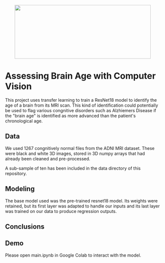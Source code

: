 <p align="center">
  <img src="https://github.com/MRWilliamsGit/BrainAgingComputerVision/blog/images/title.png" 
       width= 443
       height= 175 />
</p>

# Assessing Brain Age with Computer Vision

This project uses transfer learning to train a ResNet18 model to identify the age of a brain from its MRI scan. This kind of identification could potentially be used to flag various congnitive disorders such as Alzhiemers Disease if the "brain age" is identified as more advanced than the patient's chronological age.

## Data

We used 1267 congnitively normal files from the ADNI MRI dataset. These were black and white 3D images, stored in 3D numpy arrays that had already been cleaned and pre-processed. 

A sub-sample of ten has been included in the data directory of this repository.

## Modeling

The base model used was the pre-trained resnet18 model. Its weights were retained, but its first layer was adapted to handle our inputs and its last layer was trained on our data to produce regression outputs.

## Conclusions


## Demo

Please open main.ipynb in Google Colab to interact with the model.

